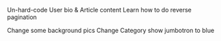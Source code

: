 Un-hard-code User bio & Article content
Learn how to do reverse pagination

Change some background pics
Change Category show jumbotron to blue
